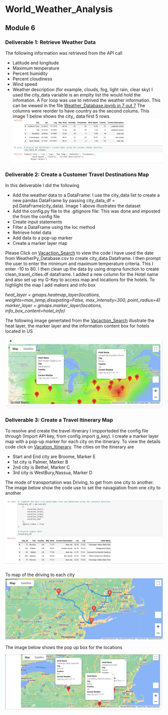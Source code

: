 # World_Weather_Analysis
## Module 6
### Deliverable 1: Retrieve Weather Data  
The following information was retrieved from the API call
- Latitude and longitude
- Maximum temperature
- Percent humidity
- Percent cloudiness
- Wind speed
- Weather description (for example, clouds, fog, light rain, clear sky)
I used the city_data variable is an emplty list the would hold the infomation. A For loop was use to retrived the weather information. This can be viewed in the file [Weather_Database.ipynb in 7 out 7](https://github.com/JaredTMurray/World_Weather_Analysis/blob/main/Weather_Database/Weather_Database.ipynb)
The columns were reorder to have country as the second colums.
This image 1 below shows the city_ data first 5 rows
![Image 1](https://github.com/JaredTMurray/World_Weather_Analysis/blob/main/weather_data/Deliverable%201%20cities.png)

### Deliverable 2: Create a Customer Travel Destinations Map 
In this deliverable I did the following
- Add the weather data to a DataFrame: I use the city_data list to create a new pandas DataFrame by passing city_data_df = pd.DataFrame(city_data). Image 1 above illustrates the dataset 
- Add the config.py file to the .gitignore file: This was done and imposted the from the config file
- Create input statements 
- Filter a DataFrame using the loc method
- Retrieve hotel data
- Add data to a pop-up marker
- Create a marker layer map

Please Click on [Vacaction_Search](https://github.com/JaredTMurray/World_Weather_Analysis/blob/main/Vacation_Search/Vacation_Search.ipynb) to view the code
I have used the date from WeatherPy_Database.csv to create city_data Dataframe. I then prompt the user to enter the minimum and maximum temperature criteria. This I enter -10 to 80. I then clean up the data by using dropna function to create clean_travel_cities.df dataframe. I added a new column for the Hotel name and also set up my G-Key to access map and locations for the hotels. To highlight the map I add makers and info box 

_heat_layer = gmaps.heatmap_layer(locations, weights=max_temp,dissipating=False, max_intensity=300, point_radius=4)_
_marker_layer = gmaps.marker_layer(locations, info_box_content=hotel_info)_

The following image genertated from the [Vacaction_Search](https://github.com/JaredTMurray/World_Weather_Analysis/blob/main/Vacation_Search/Vacation_Search.ipynb) illustrate the heat layer, the marker layer and the information content box for hotels located in US

![](https://github.com/JaredTMurray/World_Weather_Analysis/blob/main/weather_data/Deliverable%202.png)

### Deliverable 3: Create a Travel Itinerary Map 
To resolve and create the travel itinerary I impporteded the config file through (Import API key, from config import g_key). I create a marker layer map with a pop-up marker for each city on the itinerary. To view the details code click on [Vacation_Itinerary](#). The cities on the itinerary are 
- Start and End city are Broome, Marker E
- 1st city is Palmer, Marker B
- 2nd city is Bethel, Marker C
- 3rd city is WestBury,Nassua, Marker D

The mode of transportation was Driving, to get from one city to another. The image below show the code use to set the navagiation from one city to another 

![](https://github.com/JaredTMurray/World_Weather_Analysis/blob/main/weather_data/Deliverable%203b.png)

To map of the driving to each city 
![](https://github.com/JaredTMurray/World_Weather_Analysis/blob/main/weather_data/Deliverable%203.png)

The image below shows the pop up box for the locations

![](https://github.com/JaredTMurray/World_Weather_Analysis/blob/main/weather_data/Deliverable%203c.png)
